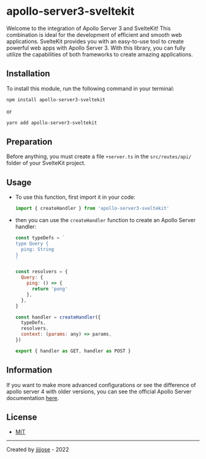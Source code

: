 # apollo-server3-sveltekit

Welcome to the integration of Apollo Server 3 and SvelteKit! This combination is ideal for the development of efficient and smooth web applications. SvelteKit provides you with an easy-to-use tool to create powerful web apps with Apollo Server 3. With this library, you can fully utilize the capabilities of both frameworks to create amazing applications.

## Installation

To install this module, run the following command in your terminal:

```bash
npm install apollo-server3-sveltekit
```

or

```bash
yarn add apollo-server3-sveltekit
```

## Preparation

Before anything, you must create a file `+server.ts` in the `src/routes/api/` folder of your SvelteKit project.

## Usage

- To use this function, first import it in your code:

  ```js
  import { createHandler } from 'apollo-server3-sveltekit'
  ```

- then you can use the `createHandler` function to create an Apollo Server handler:

  ```js
  const typeDefs = `
  type Query {
    ping: String
  }
  `

  const resolvers = {
    Query: {
      ping: () => {
        return 'pong'
      },
    },
  }

  const handler = createHandler({
    typeDefs,
    resolvers,
    context: (params: any) => params,
  })

  export { handler as GET, handler as POST }
  ```

## Information

If you want to make more advanced configurations or see the difference of apollo server 4 with older versions, you can see the official Apollo Server documentation
<a href="https://www.apollographql.com/docs/apollo-server/" target="_blank">here</a>.

## License

- <a href="https://github.com/jjjjose/apollo-server3-sveltekit/blob/main/LICENSE" target="_blank">MIT</a>

---

Created by <a href="https://github.com/jjjjose" target="_blank">jjjjose</a> - 2022
